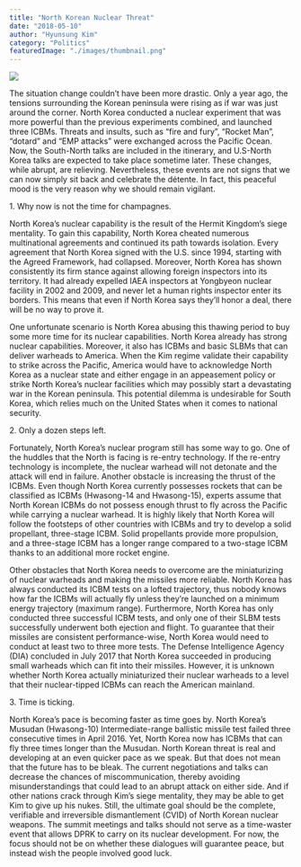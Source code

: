 ```yaml
---
title: "North Korean Nuclear Threat"
date: "2018-05-10"
author: "Hyunsung Kim"
category: "Politics"
featuredImage: "./images/thumbnail.png"
---
```


![](/images/thumbnail.png)

The situation change couldn’t have been more drastic. Only a year ago, the tensions surrounding the Korean peninsula were rising as if war was just around the corner. North Korea conducted a nuclear experiment that was more powerful than the previous experiments combined, and launched three ICBMs. Threats and insults, such as “fire and fury”, “Rocket Man”, “dotard” and “EMP attacks” were exchanged across the Pacific Ocean. Now, the South-North talks are included in the itinerary, and U.S-North Korea talks are expected to take place sometime later. These changes, while abrupt, are relieving. Nevertheless, these events are not signs that we can now simply sit back and celebrate the détente. In fact, this peaceful mood is the very reason why we should remain vigilant.

1\. Why now is not the time for champagnes.

North Korea’s nuclear capability is the result of the Hermit Kingdom’s siege mentality. To gain this capability, North Korea cheated numerous multinational agreements and continued its path towards isolation. Every agreement that North Korea signed with the U.S. since 1994, starting with the Agreed Framework, had collapsed. Moreover, North Korea has shown consistently its firm stance against allowing foreign inspectors into its territory. It had already expelled IAEA inspectors at Yongbyeon nuclear facility in 2002 and 2009, and never let a human rights inspector enter its borders. This means that even if North Korea says they’ll honor a deal, there will be no way to prove it.

One unfortunate scenario is North Korea abusing this thawing period to buy some more time for its nuclear capabilities. North Korea already has strong nuclear capabilities. Moreover, it also has ICBMs and basic SLBMs that can deliver warheads to America. When the Kim regime validate their capability to strike across the Pacific, America would have to acknowledge North Korea as a nuclear state and either engage in an appeasement policy or strike North Korea’s nuclear facilities which may possibly start a devastating war in the Korean peninsula. This potential dilemma is undesirable for South Korea, which relies much on the United States when it comes to national security.

2\. Only a dozen steps left.

Fortunately, North Korea’s nuclear program still has some way to go. One of the huddles that the North is facing is re-entry technology. If the re-entry technology is incomplete, the nuclear warhead will not detonate and the attack will end in failure. Another obstacle is increasing the thrust of the ICBMs. Even though North Korea currently possesses rockets that can be classified as ICBMs (Hwasong-14 and Hwasong-15), experts assume that North Korean ICBMs do not possess enough thrust to fly across the Pacific while carrying a nuclear warhead. It is highly likely that North Korea will follow the footsteps of other countries with ICBMs and try to develop a solid propellant, three-stage ICBM. Solid propellants provide more propulsion, and a three-stage ICBM has a longer range compared to a two-stage ICBM thanks to an additional more rocket engine.

Other obstacles that North Korea needs to overcome are the miniaturizing of nuclear warheads and making the missiles more reliable. North Korea has always conducted its ICBM tests on a lofted trajectory, thus nobody knows how far the ICBMs will actually fly unless they’re launched on a minimum energy trajectory (maximum range). Furthermore, North Korea has only conducted three successful ICBM tests, and only one of their SLBM tests successfully underwent both ejection and flight. To guarantee that their missiles are consistent performance-wise, North Korea would need to conduct at least two to three more tests. The Defense Intelligence Agency (DIA) concluded in July 2017 that North Korea succeeded in producing small warheads which can fit into their missiles. However, it is unknown whether North Korea actually miniaturized their nuclear warheads to a level that their nuclear-tipped ICBMs can reach the American mainland.

3\. Time is ticking.

North Korea’s pace is becoming faster as time goes by. North Korea’s Musudan (Hwasong-10) Intermediate-range ballistic missile test failed three consecutive times in April 2016. Yet, North Korea now has ICBMs that can fly three times longer than the Musudan. North Korean threat is real and developing at an even quicker pace as we speak. But that does not mean that the future has to be bleak. The current negotiations and talks can decrease the chances of miscommunication, thereby avoiding misunderstandings that could lead to an abrupt attack on either side. And if other nations crack through Kim’s siege mentality, they may be able to get Kim to give up his nukes. Still, the ultimate goal should be the complete, verifiable and irreversible dismantlement (CVID) of North Korean nuclear weapons. The summit meetings and talks should not serve as a time-waster event that allows DPRK to carry on its nuclear development. For now, the focus should not be on whether these dialogues will guarantee peace, but instead wish the people involved good luck.
